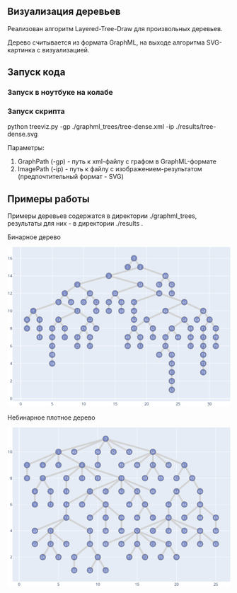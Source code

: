 ## Визуализация деревьев

Реализован алгоритм Layered-Tree-Draw для произвольных деревьев.

Дерево считывается из формата GraphML, на выходе алгоритма SVG-картинка с визуализацией.

## Запуск кода

### Запуск в ноутбуке на колабе

### Запуск скрипта
python treeviz.py -gp ./graphml_trees/tree-dense.xml -ip ./results/tree-dense.svg

Параметры:
1. GraphPath (-gp) - путь к xml-файлу с графом в GraphML-формате
2. ImagePath (-ip) - путь к файлу с изображением-результатом (предпочтительный формат - SVG)

## Примеры работы

Примеры деревьев содержатся в директории ./graphml_trees, результаты для них - в директории ./results .

Бинарное дерево

![results](./results/bintree-84.svg)

Небинарное плотное дерево

![results](./results/tree-dense.svg)
